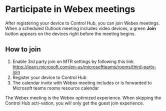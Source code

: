 # Participate in Webex meetings 

After registering your device to Control Hub, you can join Webex meetings.
When a scheduled Outlook meeting includes video devices, a green **Join** button appears on the devices right before the meeting begins.

## How to join    

1. Enable 3rd party join on MTR settings by following this link https://learn.microsoft.com/en-us/microsoftteams/rooms/third-party-join
2. Register your device to Control Hub
3. The calendar invite with Webex meeting includes or is forwarded to Microsoft teams rooms resource calendar 

The Webex meeting is the Webex optimized experience. When skipping the Control Hub acti-vation, you will only get the guest join experience. 

